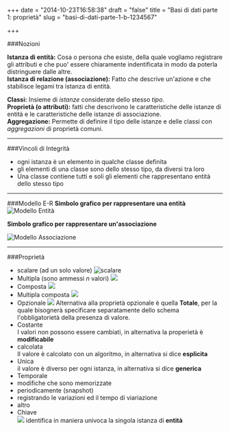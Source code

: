 +++
date = "2014-10-23T16:58:38"
draft = "false"
title = "Basi di dati parte 1: proprietà"
slug = "basi-di-dati-parte-1-b-1234567"

+++

###Nozioni

**Istanza di entità:** Cosa o persona che esiste, della quale vogliamo registrare  gli attributi e che puo' essere chiaramente indentificata in modo da poterla distringuere dalle altre.  
**Istanza di relazione (associazione):** Fatto che descrive un'azione e che stabilisce legami tra istanza di entità.

**Classi:** Insieme di *istanze* considerate dello stesso *tipo*.  
**Proprietà (o attributi):** fatti che descrivono le caratteristiche delle istanze di
entità e le caratteristiche delle istanze di associazione.  
**Aggregazione:** Permette di definire il tipo delle istanze e delle classi con *aggregazioni* di proprietà comuni.

****

###Vincoli di Integrità
* ogni istanza è un elemento in qualche classe definita
* gli elementi di una classe sono dello stesso tipo, da diversi tra loro
* Una classe contiene tutti e soli gli elementi che rappresentano entità dello stesso tipo

****

###Modello E-R
**Simbolo grafico per rappresentare una entità**
![Modello Entità](http://i.imgur.com/7Em2h3a.png)

**Simbolo grafico per rappresentare un'associazione**

![Modello Associazione](/content/images/2014/Oct/Untitled-drawing--1-.png)
****
###Proprietà

* scalare (ad un solo valore)
![scalare](/content/images/2014/Oct/propiert-.png)
* Multipla (sono ammessi *n* valori)
![](/content/images/2014/Oct/multiple.png)
* Composta
![](/content/images/2014/Oct/multiple--2--1.png)
* Multipla composta
![](/content/images/2014/Oct/multiplecomposta.png)
* Opzionale
![](/content/images/2014/Oct/optional.png) Alternativa alla proprietà opzionale è quella **Totale**, per la quale bisognerà specificare separatamente dello schema l'obbligatorietà della presenza di valore.
* Costante     
I valori non possono essere cambiati, in alternativa la properietà è **modificabile**    
* calcolata   
Il valore è calcolato con un algoritmo, in alternativa si dice **esplicita**
* Unica  
il valore è diverso per ogni istanza, in alternativa si dice **generica**
* Temporale
 * modifiche che sono memorizzate
 *  periodicamente (snapshot)
 *  registrando le variazioni ed il tempo di viariazione
 *  altro
* Chiave  
![](/content/images/2014/Oct/chiave.png)
identifica in maniera univoca la singola istanza di **entità**
